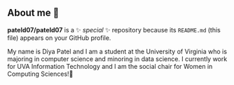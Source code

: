 ## About me 👋


**pateld07/pateld07** is a ✨ _special_ ✨ repository because its `README.md` (this file) appears on your GitHub profile.

My name is Diya Patel and I am a student at the University of Virginia who is majoring in computer science and minoring in data science. I currently work for UVA Information Technology and I am the social chair for Women in Computing Sciences!🤩
